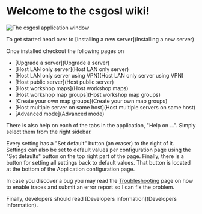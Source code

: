 # Welcome to the csgosl wiki!

![The csgosl application window](https://raw.githubusercontent.com/wiki/lenosisnickerboa/csgosl/pics/main-show-tabs.gif)

To get started head over to [Installing a new server](Installing a new server)

Once installed checkout the following pages on

* [Upgrade a server](Upgrade a server)
* [Host LAN only server](Host LAN only server)
* [Host LAN only server using VPN](Host LAN only server using VPN)
* [Host public server](Host public server)
* [Host workshop maps](Host workshop maps)
* [Host workshop map groups](Host workshop map groups)
* [Create your own map groups](Create your own map groups)
* [Host multiple server on same host](Host multiple servers on same host)
* [Advanced mode](Advanced mode)

There is also help on each of the tabs in the application, "Help on ...". Simply select them from the right sidebar.

Every setting has a "Set default" button (an eraser) to the right of it. Settings can also be set to default values per configuration page using the "Set defaults" button on the top right part of the page. Finally, there is a button for setting all settings back to default values. That button is located at the bottom of the Application configuration page.

In case you discover a bug you may read the [Troubleshooting](Troubleshooting) page on how to enable traces and submit an error report so I can fix the problem.

Finally, developers should read [Developers information](Developers information).
